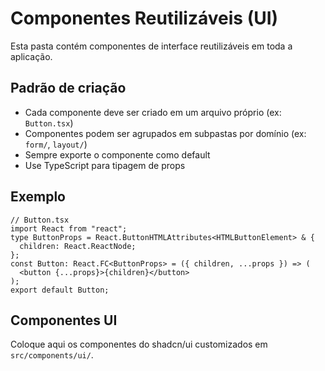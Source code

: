 # Componentes Reutilizáveis (UI)

Esta pasta contém componentes de interface reutilizáveis em toda a aplicação.

## Padrão de criação
- Cada componente deve ser criado em um arquivo próprio (ex: `Button.tsx`)
- Componentes podem ser agrupados em subpastas por domínio (ex: `form/`, `layout/`)
- Sempre exporte o componente como default
- Use TypeScript para tipagem de props

## Exemplo
```tsx
// Button.tsx
import React from "react";
type ButtonProps = React.ButtonHTMLAttributes<HTMLButtonElement> & {
  children: React.ReactNode;
};
const Button: React.FC<ButtonProps> = ({ children, ...props }) => (
  <button {...props}>{children}</button>
);
export default Button;
```

## Componentes UI

Coloque aqui os componentes do shadcn/ui customizados em `src/components/ui/`. 